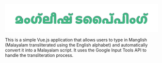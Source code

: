 ![Manglish typing](svg/manglish.svg)

This is a simple Vue.js application that allows users to type in Manglish (Malayalam transliterated using the English alphabet) and automatically convert it into a Malayalam script. It uses the Google Input Tools API to handle the transliteration process.